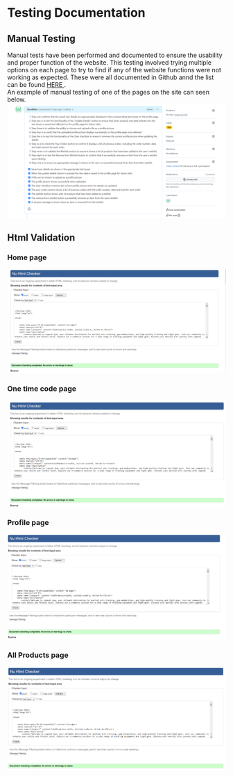# Testing Documentation

## Manual Testing
Manual tests have been performed and documented to ensure the usability and proper function of the website. This testing involved trying multiple options on each page to try to find if any of the website functions were not working as expected. These were all documented in Github annd the list can be found <a href="https://legends-gym-b229ec203712.herokuapp.com/"> HERE </a>. <br> An example of manual testing of one of the pages on the site can seen below.
<img src="media/manual.png" alt="Manual Testing screenshot">

## Html Validation
### Home page
<img src="media/homehtml.png" alt="Validation Testing screenshot">

### One time code page
<img src="media/codehtml.png" alt="Validation Testing screenshot">

### Profile page
<img src="media/profilehtml.png" alt="Validation Testing screenshot">

### All Products page
<img src="media/allproductshtml.png" alt="Validation Testing screenshot">